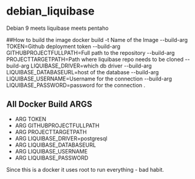 # debian_liquibase
Debian 9 meets liquibase meets pentaho

##How to build the image
docker build -t Name of the Image --build-arg TOKEN=Github deployment token --build-arg GITHUBPROJECTFULLPATH=Full path to the repository --build-arg PROJECTTARGETPATH=Path where liquibase repo needs to be cloned --build-arg LIQUIBASE_DRIVER=which db driver --build-arg LIQUIBASE_DATABASEURL=host of the database --build-arg LIQUIBASE_USERNAME=Username for the connection --build-arg LIQUIBASE_PASSWORD=password for the connection .

## All Docker Build ARGS
* ARG TOKEN
* ARG GITHUBPROJECTFULLPATH
* ARG PROJECTTARGETPATH
* ARG LIQUIBASE_DRIVER=postgresql
* ARG LIQUIBASE_DATABASEURL
* ARG LIQUIBASE_USERNAME
* ARG LIQUIBASE_PASSWORD

Since this is a docker it uses root to run everything - bad habit.
